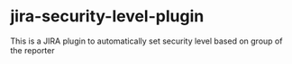 jira-security-level-plugin
==========================

This is a JIRA plugin to automatically set security level based on group of the reporter